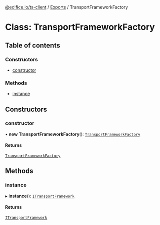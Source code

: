 [@edifice.io/ts-client](../README.md) / [Exports](../modules.md) / TransportFrameworkFactory

# Class: TransportFrameworkFactory

## Table of contents

### Constructors

- [constructor](TransportFrameworkFactory.md#constructor)

### Methods

- [instance](TransportFrameworkFactory.md#instance)

## Constructors

### constructor

• **new TransportFrameworkFactory**(): [`TransportFrameworkFactory`](TransportFrameworkFactory.md)

#### Returns

[`TransportFrameworkFactory`](TransportFrameworkFactory.md)

## Methods

### instance

▸ **instance**(): [`ITransportFramework`](../interfaces/ITransportFramework.md)

#### Returns

[`ITransportFramework`](../interfaces/ITransportFramework.md)
